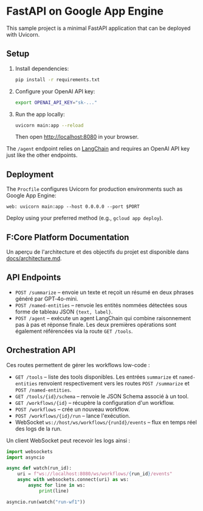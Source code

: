 # FastAPI on Google App Engine

This sample project is a minimal FastAPI application that can be deployed with Uvicorn.

## Setup

1. Install dependencies:
   ```bash
   pip install -r requirements.txt
   ```

2. Configure your OpenAI API key:
   ```bash
   export OPENAI_API_KEY="sk-..."
   ```

3. Run the app locally:
   ```bash
   uvicorn main:app --reload
   ```
   Then open <http://localhost:8080> in your browser.

The `/agent` endpoint relies on [LangChain](https://python.langchain.com/) and
requires an OpenAI API key just like the other endpoints.

## Deployment

The `Procfile` configures Uvicorn for production environments such as Google App Engine:

```
web: uvicorn main:app --host 0.0.0.0 --port $PORT
```

Deploy using your preferred method (e.g., `gcloud app deploy`).

## F:Core Platform Documentation

Un aperçu de l'architecture et des objectifs du projet est disponible dans [docs/architecture.md](docs/architecture.md).

## API Endpoints

- `POST /summarize` – envoie un texte et reçoit un résumé en deux phrases généré par GPT‑4o-mini.
- `POST /named-entities` – renvoie les entités nommées détectées sous forme de tableau JSON `{text, label}`.
- `POST /agent` – exécute un agent LangChain qui combine raisonnement pas à pas et réponse finale.
  Les deux premières opérations sont également référencées via la route
  `GET /tools`.

## Orchestration API

Ces routes permettent de gérer les workflows low-code :

- `GET /tools` – liste des tools disponibles. Les entrées
  `summarize` et `named-entities` renvoient respectivement vers les
  routes `POST /summarize` et `POST /named-entities`.
- `GET /tools/{id}/schema` – renvoie le JSON Schema associé à un tool.
- `GET /workflows/{id}` – récupère la configuration d'un workflow.
- `POST /workflows` – crée un nouveau workflow.
- `POST /workflows/{id}/run` – lance l'exécution.
- WebSocket `ws://host/ws/workflows/{runId}/events` – flux en temps réel des logs de la run.

Un client WebSocket peut recevoir les logs ainsi :

```python
import websockets
import asyncio

async def watch(run_id):
    uri = f"ws://localhost:8080/ws/workflows/{run_id}/events"
    async with websockets.connect(uri) as ws:
        async for line in ws:
            print(line)

asyncio.run(watch("run-wf1"))
```

